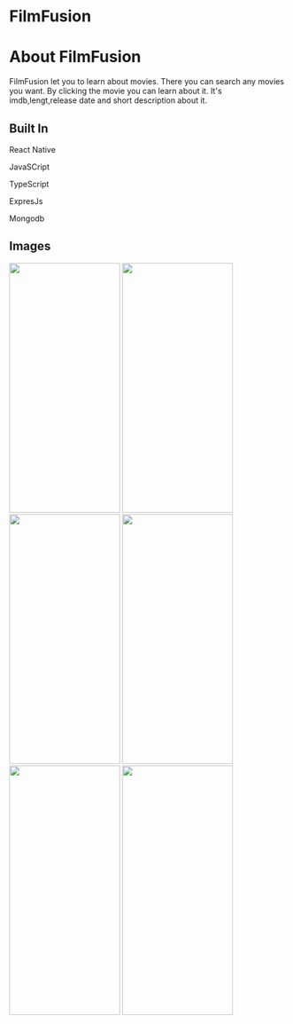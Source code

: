 # FilmFusion

# About FilmFusion
FilmFusion let you to learn about movies. There you can search any movies you want. By  clicking the movie you can learn about it. It's imdb,lengt,release date and short description about it.

## Built In
React Native

JavaSCript

TypeScript

ExpresJs

Mongodb

## Images


<img src="https://github.com/VusalSoltanov/FilmFusion/assets/105803418/022713f7-7a7e-4e8c-bc4f-e5c82132e893" width="200" height="450">
<img src="https://github.com/VusalSoltanov/FilmFusion/assets/105803418/b07c34c3-d011-446f-ac90-84be1a07ed45" width="200" height="450">
<img src="https://github.com/VusalSoltanov/FilmFusion/assets/105803418/9a3f7f53-f466-43d0-be09-d641bfb4be02" width="200" height="450">
<img src="https://github.com/VusalSoltanov/FilmFusion/assets/105803418/b636b05f-a238-4973-b48b-4cf446c4a20c" width="200" height="450">
<img src="https://github.com/VusalSoltanov/FilmFusion/assets/105803418/f532eb71-301e-4c47-bebc-0756b63e9bc8" width="200" height="450">
<img src="https://github.com/VusalSoltanov/FilmFusion/assets/105803418/484a567e-b777-47cc-a64e-74d25932fe86" width="200" height="450">

